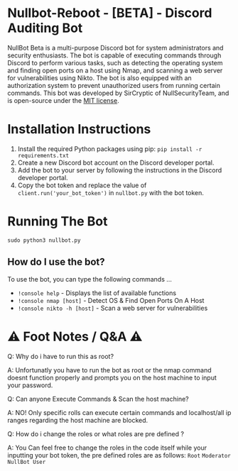 # Nullbot-Reboot - [BETA] - Discord Auditing Bot

NullBot Beta is a multi-purpose Discord bot for system administrators and security enthusiasts. The bot is capable of executing commands through Discord to perform various tasks, such as detecting the operating system and finding open ports on a host using Nmap, and scanning a web server for vulnerabilities using Nikto. The bot is also equipped with an authorization system to prevent unauthorized users from running certain commands. This bot was developed by SirCryptic of NullSecurityTeam, and is open-source under the [MIT license](https://github.com/SirCryptic/Nullbot-Reboot/blob/main/LICENSE).

# Installation Instructions

1. Install the required Python packages using pip: `pip install -r requirements.txt`
2. Create a new Discord bot account on the Discord developer portal.
3. Add the bot to your server by following the instructions in the Discord developer portal.
4. Copy the bot token and replace the value of `client.run('your_bot_token')` in `nullbot.py` with the bot token.

# Running The Bot
```
sudo python3 nullbot.py
```

## How do I use the bot?

To use the bot, you can type the following commands ...

- `!console help` - Displays the list of available functions
- `!console nmap [host]` - Detect OS & Find Open Ports On A Host
- `!console nikto -h [host]` - Scan a web server for vulnerabilities


 # ⚠️ Foot Notes / Q&A ⚠️

Q: Why do i have to run this as root?

A: Unfortunatly you have to run the bot as root or the nmap command doesnt function properly and prompts you on the host machine to input your password.

Q: Can anyone Execute Commands & Scan the host machine?

A: NO! Only specific rolls can execute certain commands and localhost/all ip ranges regarding the host machine are blocked.

Q: How do i change the roles or what roles are pre defined ?

A: You Can feel free to change the roles in the code itself while your inputting your bot token, the pre defined roles are as follows: 
`Root` `Moderator` `NullBot User`
